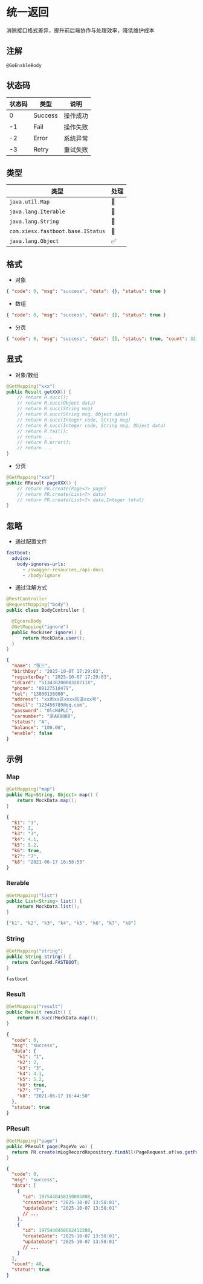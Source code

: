 # 统一返回

消除接口格式差异，提升前后端协作与处理效率，降低维护成本

## 注解

`@GoEnableBody`

## 状态码

| 状态码 | 类型    | 说明     |
| ------ | ------- | -------- |
| 0      | Success | 操作成功 |
| -1     | Fail    | 操作失败 |
| -2     | Error   | 系统异常 |
| -3     | Retry   | 重试失败 |

## 类型

| 类型                              | 处理 |
| --------------------------------- | ---- |
| `java.util.Map`                   | 🚫   |
| `java.lang.Iterable`              | 🚫   |
| `java.lang.String`                | 🚫   |
| `com.xiesx.fastboot.base.IStatus` | 🚫   |
| `java.lang.Object`                | ✅   |

## 格式

- 对象

```json
{ "code": 0, "msg": "success", "data": {}, "status": true }
```

- 数组

```json
{ "code": 0, "msg": "success", "data": [], "status": true }
```

- 分页

```json
{ "code": 0, "msg": "success", "data": [], "status": true, "count": 32 }
```

## 显式

- 对象/数组

```java
@GetMapping("xxx")
public Result getXXX() {
    // return R.succ();
    // return R.succ(Object data)
    // return R.succ(String msg)
    // return R.succ(String msg, Object data)
    // return R.succ(Integer code, String msg)
    // return R.succ(Integer code, String msg, Object data)
    // return R.fail();
    // return ...
    // return R.error();
    // return ...
}
```

- 分页

```java
@GetMapping("xxx")
public RResult pageXXX() {
    // return PR.create(Page<?> page)
    // return PR.create(List<?> data)
    // return PR.create(List<?> data,Integer total)
}
```

## 忽略

- 通过配置文件

```yml
fastboot:
  advice:
    body-ignores-urls:
      - /swagger-resources,/api-docs
      - /body/ignore
```

- 通过注解方式

```java
@RestController
@RequestMapping("body")
public class BodyController {

  @IgnoreBody
  @GetMapping("ignore")
  public MockUser ignore() {
      return MockData.user();
  }
}
```

```json
{
  "name": "张三",
  "birthDay": "2025-10-07 17:29:03",
  "registerDay": "2025-10-07 17:29:03",
  "idCard": "51343620000320711X",
  "phone": "09127518479",
  "tel": "13800138000",
  "address": "xx市xx区xxxx街道xxx号",
  "email": "123456789@qq.com",
  "password": "0lcWdPLC",
  "carnumber": "京A88888",
  "status": "A",
  "balance": "100.00",
  "enable": false
}
```

## 示例

### Map

```java
@GetMapping("map")
public Map<String, Object> map() {
    return MockData.map();
}
```

```json
{
  "k1": "1",
  "k2": 2,
  "k3": "3",
  "k4": 4.1,
  "k5": 5.2,
  "k6": true,
  "k7": "7",
  "k8": "2021-06-17 16:58:53"
}
```

### Iterable

```java
@GetMapping("list")
public List<String> list() {
    return MockData.list();
}
```

```json
["k1", "k2", "k3", "k4", "k5", "k6", "k7", "k8"]
```

### String

```java
@GetMapping("string")
public String string() {
  return Configed.FASTBOOT;
}
```

```text
fastboot
```

### Result

```java
@GetMapping("result")
public Result result() {
    return R.succ(MockData.map());
}
```

```json
{
  "code": 0,
  "msg": "success",
  "data": {
    "k1": "1",
    "k2": 2,
    "k3": "3",
    "k4": 4.1,
    "k5": 5.2,
    "k6": true,
    "k7": "7",
    "k8": "2021-06-17 16:44:50"
  },
  "status": true
}
```

### PResult

```java
@GetMapping("page")
public PResult page(PageVo vo) {
  return PR.create(mLogRecordRepository.findAll(PageRequest.of(vo.getPage(), vo.getSize())));
}
```

```json
{
  "code": 0,
  "msg": "success",
  "data": [
    {
      "id": 1975440458159095808,
      "createDate": "2025-10-07 13:58:01",
      "updateDate": "2025-10-07 13:58:01"
      // ...
    },
    {
      "id": 1975440458662412288,
      "createDate": "2025-10-07 13:58:01",
      "updateDate": "2025-10-07 13:58:01"
      // ...
    }
  ],
  "count": 48,
  "status": true
}
```
